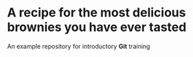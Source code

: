# A recipe for the most delicious brownies you have ever tasted
An example repository for introductory **Git** training
